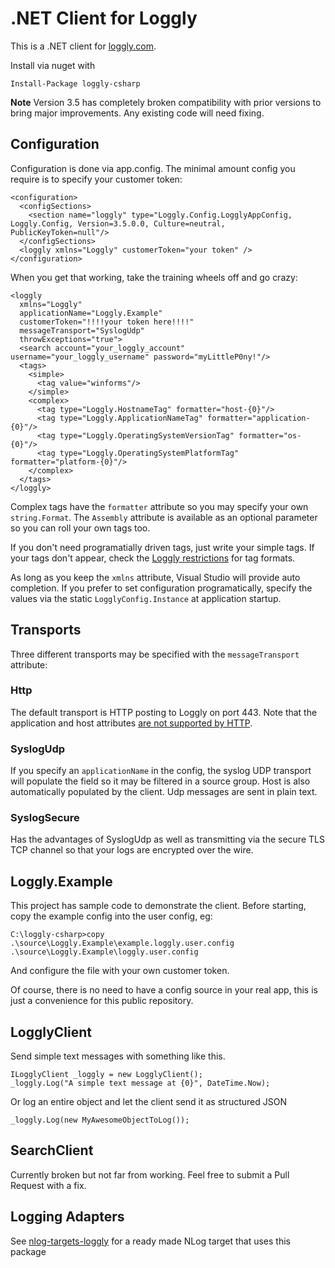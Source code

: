 # .NET Client for Loggly  #

This is a .NET client for [loggly.com](http://loggly.com).

Install via nuget with

	Install-Package loggly-csharp

**Note** Version 3.5 has completely broken compatibility with prior versions to bring major improvements.
Any existing code will need fixing.

## Configuration ##
Configuration is done via app.config. The minimal amount config you require is to specify your customer token: 

	<configuration>
	  <configSections>
	    <section name="loggly" type="Loggly.Config.LogglyAppConfig, Loggly.Config, Version=3.5.0.0, Culture=neutral, PublicKeyToken=null"/>
	  </configSections>
	  <loggly xmlns="Loggly" customerToken="your token" />
	</configuration>
 
When you get that working, take the training wheels off and go crazy:

	<loggly 
	  xmlns="Loggly" 
	  applicationName="Loggly.Example" 
	  customerToken="!!!!your token here!!!!" 
	  messageTransport="SyslogUdp"
	  throwExceptions="true">
	  <search account="your_loggly_account" username="your_loggly_username" password="myLittleP0ny!"/>  
	  <tags>
	    <simple>
	      <tag value="winforms"/>
	    </simple>
	    <complex>
	      <tag type="Loggly.HostnameTag" formatter="host-{0}"/>
	      <tag type="Loggly.ApplicationNameTag" formatter="application-{0}"/>
	      <tag type="Loggly.OperatingSystemVersionTag" formatter="os-{0}"/>
	      <tag type="Loggly.OperatingSystemPlatformTag" formatter="platform-{0}"/>
	    </complex>
	  </tags>
	</loggly>

Complex tags have the `formatter` attribute so you may specify your own `string.Format`.
The `Assembly` attribute is available as an optional parameter so you can roll your own tags too.

If you don't need programatially driven tags, just write your simple tags. If your tags don't appear, check the [Loggly restrictions](https://www.loggly.com/docs/tags/) for tag formats. 

As long as you keep the `xmlns` attribute, Visual Studio will provide auto completion.
If you prefer to set configuration programatically, specify the values via the static `LogglyConfig.Instance` at application startup.

## Transports ##
Three different transports may be specified with the `messageTransport` attribute:

### Http ###
The default transport is HTTP posting to Loggly on port 443. Note that the application and host attributes [are not supported by HTTP](https://community.loggly.com/customer/portal/questions/8416949--host-field-for-source-groups?b_id=50).

### SyslogUdp
If you specify an `applicationName` in the config, the syslog UDP transport will populate the field so it may be filtered in a source group. Host is also automatically populated by  the client. Udp messages are sent in plain text.  

### SyslogSecure
Has the advantages of SyslogUdp as well as transmitting via the secure TLS TCP channel so that your logs are encrypted over the wire.

## Loggly.Example
This project has sample code to demonstrate the client.
Before starting, copy the example config into the user config, eg:

	C:\loggly-csharp>copy .\source\Loggly.Example\example.loggly.user.config .\source\Loggly.Example\loggly.user.config

And configure the file with your own customer token.

Of course, there is no need to have a config source in your real app, this is just a convenience for this public repository.

## LogglyClient
Send simple text messages with something like this.

	ILogglyClient _loggly = new LogglyClient();
	_loggly.Log("A simple text message at {0}", DateTime.Now);

Or log an entire object and let the client send it as structured JSON

	_loggly.Log(new MyAwesomeObjectToLog());

## SearchClient

Currently broken but not far from working. 
Feel free to submit a Pull Request with a fix.

## Logging Adapters
See [nlog-targets-loggly](https://github.com/joefitzgerald/nlog-targets-loggly) for a ready made NLog target that uses this package